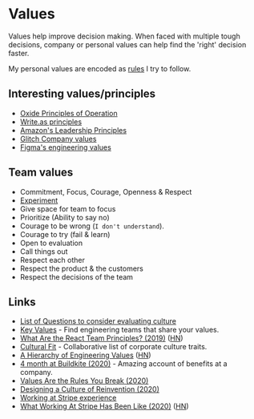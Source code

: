 # Values

Values help improve decision making. When faced with multiple tough decisions, company or personal values can help find the 'right' decision faster.

My personal values are encoded as [rules](../../focusing/rules.md) I try to follow.

## Interesting values/principles

- [Oxide Principles of Operation](https://oxide.computer/principles/)
- [Write.as principles](https://write.as/principles)
- [Amazon's Leadership Principles](https://www.amazon.jobs/en/principles)
- [Glitch Company values](https://handbook.glitch.me/#values)
- [Figma's engineering values](https://www.figma.com/blog/figmas-engineering-values/)

## Team values

- Commitment, Focus, Courage, Openness & Respect
- [Experiment](https://www.youtube.com/watch?v=5WVXCy1Q88o)
- Give space for team to focus
- Prioritize (Ability to say no)
- Courage to be wrong (`I don't understand`).
- Courage to try (fail & learn)
- Open to evaluation
- Call things out
- Respect each other
- Respect the product & the customers
- Respect the decisions of the team

## Links

- [List of Questions to consider evaluating culture](https://twitter.com/jenistyping/status/1201560725379960832)
- [Key Values](https://www.keyvalues.com/) - Find engineering teams that share your values.
- [What Are the React Team Principles? (2019)](https://overreacted.io/what-are-the-react-team-principles/) ([HN](https://news.ycombinator.com/item?id=21878713))
- [Cultural Fit](https://cultural.fit/) - Collaborative list of corporate culture traits.
- [A Hierarchy of Engineering Values](https://www.duncanmcisaac.com/a-hierarchy-of-engineering-values/) ([HN](https://news.ycombinator.com/item?id=23373807))
- [4 month at Buildkite (2020)](https://juanitofatas.com/4-month-buildkite) - Amazing account of benefits at a company.
- [Values Are the Rules You Break (2020)](https://8thlight.com/blog/stephen-prater/2020/09/15/values-rules-break.html)
- [Designing a Culture of Reinvention (2020)](https://overcast.fm/+BlzFOUoJA)
- [Working at Stripe experience](https://twitter.com/jzipdamonsta/status/1313860094438846464)
- [What Working At Stripe Has Been Like (2020)](https://kalzumeus.com/2020/10/09/four-years-at-stripe/) ([HN](https://news.ycombinator.com/item?id=24721118))

